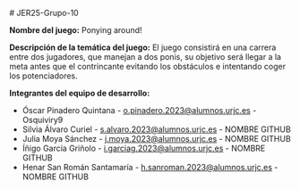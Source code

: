 \# JER25-Grupo-10

**Nombre del juego:** Ponying around\!

**Descripción de la temática del juego:** El juego consistirá en una carrera entre dos jugadores, que manejan a dos ponis, su objetivo será llegar a la meta antes que el contrincante evitando los obstáculos e intentando coger los potenciadores. 

**Integrantes del equipo de desarrollo:** 

* Óscar Pinadero Quintana \- [o.pinadero.2023@alumnos.urjc.es](mailto:o.pinadero.2023@alumnos.urjc.es) \- Osquiviry9  
* Silvia Álvaro Curiel \- [s.alvaro.2023@alumnos.urjc.es](mailto:s.alvaro.2023@alumnos.urjc.es) \- NOMBRE GITHUB  
* Julia Moya Sánchez \- [j.moya.2023@alumnos.urjc.es](mailto:j.moya.2023@alumnos.urjc.es) \- NOMBRE GITHUB  
* Íñigo García Griñolo \- [i.garciag.2023@alumnos.urjc.es](mailto:i.garciag.2023@alumnos.urjc.es) \- NOMBRE GITHUB  
* Henar San Román Santamaría \- [h.sanroman.2023@alumnos.urjc.es](mailto:h.sanroman.2023@alumnos.urjc.es) \- NOMBRE GITHUB
